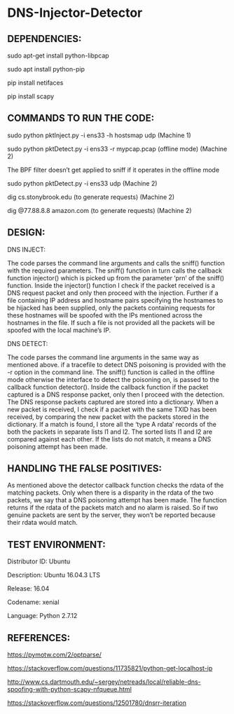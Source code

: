 # DNS-Injector-Detector

DEPENDENCIES:
------------
  sudo apt-get install python-libpcap 
  
  sudo apt install python-pip
  
  pip install netifaces
  
  pip install scapy
  
  



COMMANDS TO RUN THE CODE:
--------------

  sudo python pktInject.py -i ens33 -h hostsmap udp      (Machine 1)

  sudo python pktDetect.py -i ens33 -r mypcap.pcap      (offline mode) (Machine 2)
  
  The BPF filter doesn’t get applied to sniff if it operates in the offline mode
  
  sudo python pktDetect.py -i ens33  udp                        (Machine 2)
  
  dig cs.stonybrook.edu (to generate requests)               (Machine 2)
  
  dig @77.88.8.8 amazon.com (to generate requests)    (Machine 2)
  
  
  
  

DESIGN:
-------------

DNS INJECT:

  The code parses the command line arguments and calls the sniff() function with the 
  required parameters. The sniff() function in turn calls the callback function injector() which is 
  picked up from the parameter ‘prn’ of the sniff() function.
  Inside the injector() function I check if the packet received is a DNS request packet and only then
  proceed with the injection. Further if a file containing IP address and hostname pairs 
  specifying the hostnames to be hijacked has been supplied, only the packets containing 
  requests for these hostnames will be spoofed with the IPs mentioned across the hostnames in 
  the file. If such a file is not provided all the packets will be spoofed with the local machine’s IP.

DNS DETECT:

  The code parses the command line arguments in the same way as mentioned above. if a tracefile 
  to detect DNS poisoning is provided with the -r option in the command line. The sniff() function 
  is called in the offline mode otherwise the interface to detect the poisoning on, is passed to the 
  callback function detector(). Inside the callback function if the packet captured is a DNS 
  response packet, only then I proceed with the detection. The DNS response packets captured 
  are stored into a dictionary. When a new packet is received, I check if a packet with the same 
  TXID has been received, by comparing the new packet with the packets stored in the dictionary. 
  If a match is found, I store all the ‘type A rdata’ records of the both the packets in separate lists l1 
  and l2. The sorted lists l1 and l2 are compared against each other. If the lists do not match, it means a
  DNS poisoning attempt has been made.
  
  
  
  

HANDLING THE FALSE POSITIVES:
------------------

  As mentioned above the detector callback function checks the rdata of the matching packets. 
  Only when there is a disparity in the rdata of the two packets, we say that a DNS poisoning 
  attempt has been made. The function returns if the rdata of the packets match and no alarm is raised.
  So if two genuine packets are sent by the server, they won’t be reported because their rdata would match.
  
  
  
  

TEST ENVIRONMENT:
----------------
  Distributor ID:	Ubuntu
  
  Description:		Ubuntu 16.04.3 LTS
  
  Release:		16.04
  
  Codename:		xenial
  
  Language: 		Python 2.7.12
  
  
  
  

REFERENCES:
----------------

  https://pymotw.com/2/optparse/
  
  https://stackoverflow.com/questions/11735821/python-get-localhost-ip 
  
  http://www.cs.dartmouth.edu/~sergey/netreads/local/reliable-dns-spoofing-with-python-scapy-nfqueue.html
  
  https://stackoverflow.com/questions/12501780/dnsrr-iteration





 




